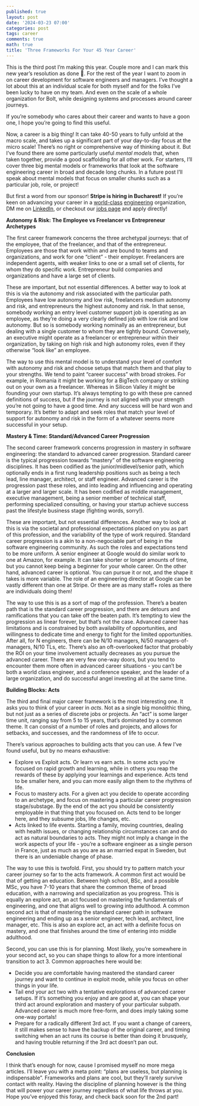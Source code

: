 ```yaml
---
published: true
layout: post
date: '2024-03-23 07:00'
categories: post
tags: career
comments: true
math: true
title: 'Three Frameworks For Your 45 Year Career'
---
```

This is the third post I’m making this year. Couple more and I can mark this new year’s resolution as done 🚀. For the rest of the year I want to zoom in on career development for software engineers and managers. I’ve thought a lot about this at an individual scale for both myself and for the folks I’ve been lucky to have on my team. And even on the scale of a whole organization for Bolt, while designing systems and processes around career journeys.

If you’re somebody who cares about their career and wants to have a goon one, I hope you’re going to find this useful.

Now, a career is a big thing! It can take 40-50 years to fully unfold at the macro scale, and takes up a significant part of your day-to-day focus at the micro scale! There’s no right or comprehensive way of thinking about it. But I’ve found there are some particularly useful *mental models* that, when taken together, provide a good scaffolding for all other work. For starters, I’ll cover three big mental models or frameworks that look at the software engineering career in broad and decade long chunks. In a future post I’ll speak about mental models that focus on smaller chunks such as a particular job, role, or project!

But first a word from our sponsor! **Stripe is hiring in Bucharest!** If you’re keen on advancing your career in a [world-class](https://newsletter.pragmaticengineer.com/p/stripe-part-2) [engineering](https://stripe.com/blog/ledger-stripe-system-for-tracking-and-validating-money-movement) organization, DM me on [LinkedIn](https://www.linkedin.com/in/horia141/), or checkout our [jobs page](https://stripe.com/jobs/search?office_locations=Europe--Bucharest) and apply directly!

**Autonomy & Risk: The Employee vs Freelancer vs Entrepreneur Archetypes**

The first career framework concerns the three archetypal journeys: that of the employee, that of the freelancer, and that of the entrepreneur. Employees are those that work within and are bound to teams and organizations, and work for one “client” - their employer. Freelancers are independent agents, with weaker links to one or a small set of clients, for whom they do specific work. Entrepreneur build companies and organizations and have a large set of clients.

These are important, but not essential differences. A better way to look at this is via the autonomy and risk associated with the particular path. Employees have low autonomy and low risk, freelancers medium autonomy and risk, and entrepreneurs the highest autonomy and risk. In that sense, somebody working an entry level customer support job is operating as an employee, as they’re doing a very clearly defined job with low risk and low autonomy. But so is somebody working nominally as an entrepreneur, but dealing with a single customer to whom they are tightly bound. Conversely, an executive might operate as a freelancer or entrepreneur within their organization, by taking on high risk and high autonomy roles, even if they otherwise “look like” an employee.

The way to use this mental model is to understand your level of comfort with autonomy and risk and choose setups that match them and that play to your strengths. We tend to paint “career success” with broad strokes. For example, in Romania it might be working for a BigTech company or striking out on your own as a freelancer. Whereas in Silicon Valley it might be founding your own startup. It’s always tempting to go with these pre canned definitions of success, but if the journey is not aligned with your strength you’re not going to have a good time. And any success will be hard won and temporary. It’s better to adapt and seek roles that match your level of support for autonomy and risk in the form of a whatever seems more successful in your setup.

**Mastery & Time: Standard/Advanced Career Progression**

The second career framework concerns progression in mastery in software engineering: the standard to advanced career progression. Standard career is the typical progression towards “mastery” of the software engineering disciplines. It has been codified as the junior/midlevel/senior path, which optionally ends in a first rung leadership positions such as being a tech lead, line manager, architect, or staff engineer. Advanced career is the progression past these roles, and into leading and influencing and operating at a larger and larger scale. It has been codified as middle management, executive management, being a senior member of technical staff, performing specialized consulting, or having your startup achieve success past the lifestyle business stage (fighting words, sorry!).

These are important, but not essential differences. Another way to look at this is via the societal and professional expectations placed on you as part of this profession, and the variability of the type of work required. Standard career progression is a akin to a non-negociable part of being in the software engineering community. As such the roles and expectations tend to be more uniform. A senior engineer at Google would do similar work to one at Amazon, for example. It can take shorter or longer amounts of time, but you cannot keep being a beginner for your whole career. On the other hand, advanced career is optional. You can pursue it or not, and the shape it takes is more variable. The role of an engineering director at Google can be vastly different than one at Stripe. Or there are as many staff+ roles as there are individuals doing them! 

The way to use this is as a sort of map of the profession. There’s a beaten path that is the standard career progression, and there are detours and ramifications that you can take off the beaten path. It’s tempting to view the progression as linear forever, but that’s not the case. Advanced career has limitations and is constrained by both availability of opportunities, and willingness to dedicate time and energy to fight for the limited opportunities. After all, for N engineers, there can be N/10 managers, N/50 managers-of-managers, N/10 TLs, etc. There’s also an oft-overlooked factor that probably the ROI on your time involvement actually decreases as you pursue the advanced career. There are very few one-way doors, but you tend to encounter them more often in advanced career situations - you can’t be both a world class engineer, and a conference speaker, and the leader of a large organization, and do successful angel investing all at the same time.

**Building Blocks: Acts**

The third and final major career framework is the most interesting one. It asks you to think of your career in *acts*. Not as a single big monolithic thing, but not just as a series of discrete jobs or projects. An “act” is some larger time unit, ranging say from 5 to 15 years, that’s dominated by a common theme. It can consist of a number of roles and projects, and allows for setbacks, and successes, and the randomness of life to occur.

There’s various approaches to building acts that you can use. A few I’ve found useful, but by no means exhaustive:

- Explore vs Exploit acts. Or learn vs earn acts. In some acts you’re focused on rapid growth and learning, while in others you reap the rewards of these by applying your learnings and experience. Acts tend to be smaller here, and you can more easily align them to the rhythms of life.
- Focus to mastery acts. For a given act you decide to operate according to an archetype, and focus on mastering a particular career progression stage/substage. By the end of the act you should be consistently employable in that thing that you focused on. Acts tend to be longer here, and they subsume jobs, life changes, etc.
- Acts linked to life events. Starting a family, moving countries, dealing with health issues, or changing relationship circumstances can and do act as natural boundaries to acts. They might not imply a change in the work aspects of your life - you’re a software engineer as a single person in France, just as much as you are as an married expat in Sweden, but there is an undeniable change of phase.

The way to use this is twofold. First, you should try to pattern match your career journey so far to the acts framework. A common first act would be that of getting an education. Between high school, BSc, and a possible MSc, you have 7-10 years that share the common theme of broad education, with a narrowing and specialization as you progress. This is equally an explore act, an act focused on mastering the fundamentals of engineering, and one that aligns well to growing into adulthood. A common second act is that of mastering the standard career path in software engineering and ending up as a senior engineer, tech lead, architect, line manager, etc. This is also an explore act, an act with a definite focus on mastery, and one that finishes around the time of entering into middle adulthood.

Second, you can use this is for planning. Most likely, you’re somewhere in your second act, so you can shape things to allow for a more intentional transition to act 3. Common approaches here would be:

- Decide you are comfortable having mastered the standard career journey and want to continue in exploit mode, while you focus on other things in your life.
- Tail end your act two with a tentative explorations of advanced career setups. If it’s something you enjoy and are good at, you can shape your third act around exploration and mastery of your particular subpath. Advanced career is much more free-form, and does imply taking some one-way portals!
- Prepare for a radically different 3rd act. If you want a change of careers, it still makes sense to have the backup of the original career, and timing switching when an act runs its course is better than doing it brusquely, and having trouble returning if the 3rd act doesn’t pan out.

**Conclusion**

I think that’s enough for now, cause I promised myself no more mega articles. I’ll leave you with a meta point: “plans are useless, but planning is indispensable”. Frameworks and plans are cool, but they’ll rarely survive contact with reality. Having the discipline of planning however is the thing that will power your career journey regardless of what life throws at you. Hope you’ve enjoyed this foray, and check back soon for the 2nd part!
